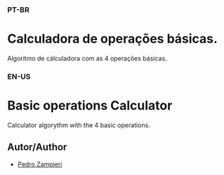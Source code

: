 ### PT-BR
# Calculadora de operações básicas.

Algoritmo de cálculadora com as 4 operações básicas.


### EN-US

# Basic operations Calculator

Calculator algorythm with the 4 basic operations.


## Autor/Author

- [Pedro Zampieri](https://www.linkedin.com/in/pedro-zampieri/)

